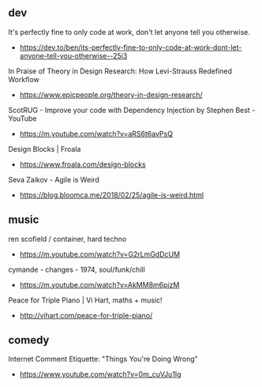 ## dev

It's perfectly fine to only code at work, don't let anyone tell you otherwise. 
* https://dev.to/ben/its-perfectly-fine-to-only-code-at-work-dont-let-anyone-tell-you-otherwise--25i3

In Praise of Theory in Design Research: How Levi-Strauss Redefined Workflow
* https://www.epicpeople.org/theory-in-design-research/

ScotRUG - Improve your code with Dependency Injection by Stephen Best - YouTube
* https://m.youtube.com/watch?v=aRS6t6avPsQ

Design Blocks | Froala
* https://www.froala.com/design-blocks

Seva Zaikov - Agile is Weird
* https://blog.bloomca.me/2018/02/25/agile-is-weird.html


## music

ren scofield / container, hard techno
* https://m.youtube.com/watch?v=G2rLmGdDcUM

cymande - changes - 1974, soul/funk/chill
* https://m.youtube.com/watch?v=AkMM8m6pizM

Peace for Triple Piano | Vi Hart, maths + music!
* http://vihart.com/peace-for-triple-piano/

## comedy

Internet Comment Etiquette: "Things You're Doing Wrong"
* https://www.youtube.com/watch?v=0m_cuVJu1Ig
